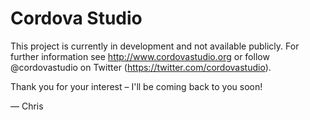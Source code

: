 Cordova Studio
==============

This project is currently in development and not available publicly. 
For further information see http://www.cordovastudio.org or follow @cordovastudio on Twitter (https://twitter.com/cordovastudio).

Thank you for your interest – I'll be coming back to you soon!

— Chris
